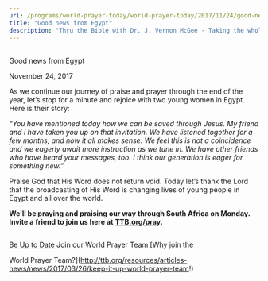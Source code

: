 ```yaml
---
url: /programs/world-prayer-today/world-prayer-today/2017/11/24/good-news-from-egypt
title: "Good news from Egypt"
description: "Thru the Bible with Dr. J. Vernon McGee - Taking the whole Word to the whole world"
---
```







## 
 Good news from Egypt


November 24, 2017




As we continue our journey of praise and prayer through the end of the year, let’s stop for a minute and rejoice with two young women in Egypt. Here is their story:


*“You have mentioned today how we can be saved through Jesus. My friend and I have taken you up on that invitation. We have listened together for a few months, and now it all makes sense. We feel this is not a coincidence and we eagerly await more instruction as we tune in. We have other friends who have heard your messages, too. I think our generation is eager for something new.”*


Praise God that His Word does not return void. Today let’s thank the Lord that the broadcasting of His Word is changing lives of young people in Egypt and all over the world.


**We’ll be praying and praising our way through South Africa on Monday. Invite a friend to join us here at** [**TTB.org/pray**](http://www.TTB.org/pray)**.**







## 




[Be Up to Date](http://feeds.feedburner.com/WorldPrayerToday "World Prayer Today RSS Feed")
Join our World Prayer Team
[Why join the  

World Prayer Team?](http://ttb.org/resources/articles-news/news/2017/03/26/keep-it-up-world-prayer-team!)




